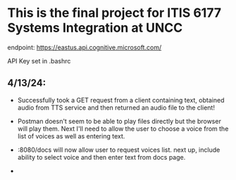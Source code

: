 # This is the final project for ITIS 6177 Systems Integration at UNCC

endpoint:
https://eastus.api.cognitive.microsoft.com/

API Key set in .bashrc

## 4/13/24:
- Successfully took a GET request from a client containing text, obtained audio from TTS service and then returned an audio file to the client!

- Postman doesn't seem to be able to play files directly but the browser will play them. Next I'll need to allow the user to choose a voice from the list of voices as well as entering text.

- :8080/docs will now allow user to request voices list. next up, include ability to select voice and then enter text from docs page.

- 

